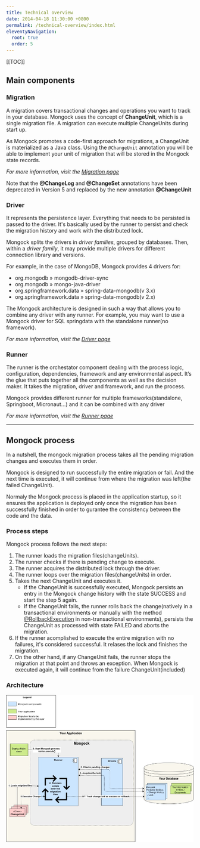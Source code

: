 ```yaml
---
title: Technical overview
date: 2014-04-18 11:30:00 +0800 
permalink: /technical-overview/index.html
eleventyNavigation:
  root: true
  order: 5
---
```



<!--1. [Main components](#main-components)
    1.1. [Migration](#migration)
    1.2. [Driver](#driver)
    1.3. [Runner](#runner)
2. [Mongock process](#mongock-process)
    2.1. [Process steps](#process-steps)
    2.2. [Architecture](#architecture)-->

[[TOC]]

## Main components

### Migration
A migration covers transactional changes and operations you want to track in your database. Mongock uses the concept of **ChangeUnit**, which is a single migration file. A migration can execute multiple ChangeUnits during start up.

As Mongock promotes a code-first approach for migrations, a ChangeUnit is materialized as a Java class. Using the `@ChangeUnit` annotation you will be able to implement your unit of migration that will be stored in the Mongock state records.

_For more information, visit the [Migration page](/migration/)_


<p class="tip">Note that the <b>@ChangeLog</b> and <b>@ChangeSet</b>  annotations have been deprecated in Version 5 and replaced by the new annotation <b>@ChangeUnit</b></p>

### Driver
It represents the persistence layer. Everything that needs to be persisted is passed to the driver. It's basically used by the runner to persist and check the migration history and work with the distributed lock.

Mongock splits the drivers in _driver families_, grouped by databases. Then, within a _driver family_, it may provide multiple drivers for different connection library and versions.

For example, in the case of MongoDB, Mongock provides 4 drivers for:
- org.mongodb » mongodb-driver-sync
- org.mongodb » mongo-java-driver
- org.springframework.data » spring-data-mongodb(v 3.x)
- org.springframework.data » spring-data-mongodb(v 2.x)

The Mongock architecture is designed in such a way that allows you to combine any driver with any runner. For example, you may want to use a Mongock driver for SQL springdata with the standalone runner(no framework).

_For more information, visit the [Driver page](/driver/)_

### Runner

The runner is the orchestator component dealing with the process logic, configuration, dependencies, framework and any environmental aspect. It’s the glue that puts together all the components as well as the decision maker. It takes the migration, driver and framework, and run the process.

Mongock provides different runner for multiple frameworks(standalone, Springboot, Micronaut...) and it can be combined with any driver

_For more information, visit the [Runner page](/runner/)_

-----------------------------------------

## Mongock process

In a nutshell, the mongock migration process takes all the pending migration changes and executes them in order.

Mongock is designed to run successfully the entire migration or fail. And the next time is executed, it will continue from where the migration was left(the failed ChangeUnit).

Normaly the Mongock process is placed in the application startup, so it ensures the application is deployed only once the migration has been successfully finished in order to gurantee the consistency between the code and the data.

### Process steps
Mongock process follows the next steps:

1. The runner loads the migration files(changeUnits).
2. The runner checks if there is pending change to execute.
3. The runner acquires the distributed lock through the driver.
4. The runner loops over the migration files(changeUnits) in order.
5. Takes the next ChangeUnit and executes it.
    - If the ChangeUnit is successfully executed, Mongock persists an entry in the Mongock change history with the state SUCCESS and start the step 5 again.
    - If the ChangeUnit fails, the runner rolls back the change(natively in a transactional environments or manually with the method [@RollbackExecution](/migration#implementation) in non-transactional environments), persists the ChangeUnit as processed with state FAILED and aborts the migration.
6. If the runner acomplished to execute the entire migration with no failures, it's considered successful. It relases the lock and finishes the migration.
7. On the other hand, if any ChangeUnit fails, the runner stops the migration at that point and throws an exception. When Mongock is executed again, it will continue from the failure ChangeUnit(included)

### Architecture


<p class="text-center">
    <img src="/images/technical-overview-diagram-User HLD.jpg" alt="Architecturei">
</p>



